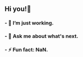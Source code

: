 ## Hi you!👋

### - 🔭 I’m just working.
### - 💬 Ask me about what's next.
### - ⚡ Fun fact: NaN.

<!--
**magnusarneberg/magnusarneberg** is a ✨ _special_ ✨ repository because its `README.md` (this file) appears on your GitHub profile.

Here are some ideas to get you started:

- 🌱 I’m currently learning ...
- 👯 I’m looking to collaborate on ...
- 🤔 I’m looking for help with ...
- 📫 How to reach me: ...
- 😄 Pronouns: ...
-->
